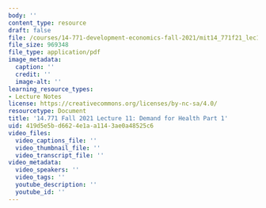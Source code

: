 ```yaml
---
body: ''
content_type: resource
draft: false
file: /courses/14-771-development-economics-fall-2021/mit14_771f21_lec11.pdf
file_size: 969348
file_type: application/pdf
image_metadata:
  caption: ''
  credit: ''
  image-alt: ''
learning_resource_types:
- Lecture Notes
license: https://creativecommons.org/licenses/by-nc-sa/4.0/
resourcetype: Document
title: '14.771 Fall 2021 Lecture 11: Demand for Health Part 1'
uid: 419d5e5b-d662-4e1a-a114-3ae0a48525c6
video_files:
  video_captions_file: ''
  video_thumbnail_file: ''
  video_transcript_file: ''
video_metadata:
  video_speakers: ''
  video_tags: ''
  youtube_description: ''
  youtube_id: ''
---
```

